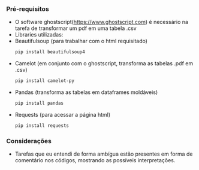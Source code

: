 ### Pré-requisitos
* O software ghostscript(https://www.ghostscript.com) é necessário na tarefa de transformar um pdf em uma tabela .csv
* Libraries utilizadas:
* Beautifulsoup (para trabalhar com o html requisitado)
  ```sh
  pip install beautifulsoup4
  ```
* Camelot (em conjunto com o ghostscript, transforma as tabelas .pdf em .csv)
  ```sh
  pip install camelot-py
  ```
* Pandas (transforma as tabelas em dataframes moldáveis)
  ```sh
  pip install pandas
  ```
* Requests (para acessar a página html)
  ```sh
  pip install requests
  ```
### Considerações
* Tarefas que eu entendi de forma ambígua estão presentes em forma de comentário nos códigos, mostrando as possíveis interpretações.

  



